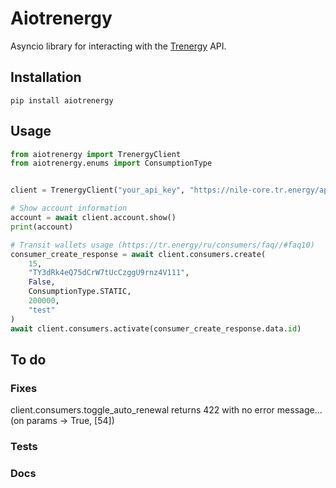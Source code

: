 # Aiotrenergy
Asyncio library for interacting with the [Trenergy](https://tr.energy/) API.


## Installation
`pip install aiotrenergy`


## Usage
```python
from aiotrenergy import TrenergyClient
from aiotrenergy.enums import ConsumptionType


client = TrenergyClient("your_api_key", "https://nile-core.tr.energy/api/consumers")  # default url is https://core.tr.energy/api/

# Show account information
account = await client.account.show()
print(account)

# Transit wallets usage (https://tr.energy/ru/consumers/faq//#faq10)
consumer_create_response = await client.consumers.create(
    15,
    "TY3dRk4eQ75dCrW7tUcCzggU9rnz4V111",
    False,
    ConsumptionType.STATIC,
    200000,
    "test"
)
await client.consumers.activate(consumer_create_response.data.id)
```

## To do
### Fixes
client.consumers.toggle_auto_renewal returns 422 with no error message... (on params -> True, [54])
### Tests
### Docs
